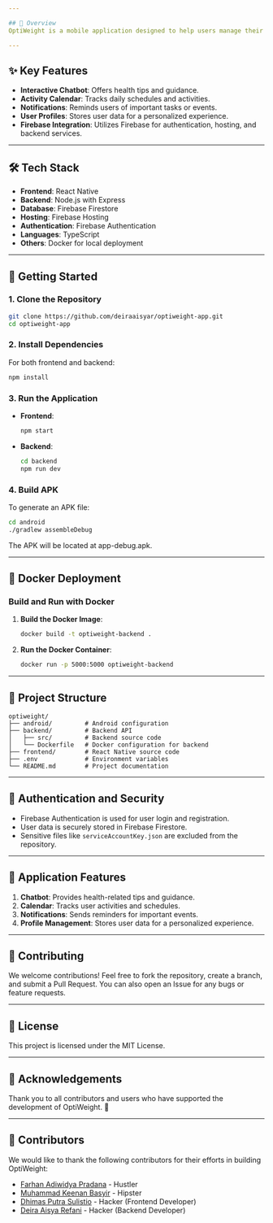 ```yaml
---

## 📱 Overview
OptiWeight is a mobile application designed to help users manage their weight effectively. It provides features like activity tracking, chatbot assistance, notifications, and user profile management to create a personalized experience.

---
```


## ✨ Key Features
- **Interactive Chatbot**: Offers health tips and guidance.
- **Activity Calendar**: Tracks daily schedules and activities.
- **Notifications**: Reminds users of important tasks or events.
- **User Profiles**: Stores user data for a personalized experience.
- **Firebase Integration**: Utilizes Firebase for authentication, hosting, and backend services.

---

## 🛠️ Tech Stack
- **Frontend**: React Native
- **Backend**: Node.js with Express
- **Database**: Firebase Firestore
- **Hosting**: Firebase Hosting
- **Authentication**: Firebase Authentication
- **Languages**: TypeScript
- **Others**: Docker for local deployment

---

## 🚀 Getting Started

### 1. Clone the Repository
```bash
git clone https://github.com/deiraaisyar/optiweight-app.git
cd optiweight-app
```

### 2. Install Dependencies
For both frontend and backend:
```bash
npm install
```

### 3. Run the Application
- **Frontend**:
  ```bash
  npm start
  ```
- **Backend**:
  ```bash
  cd backend
  npm run dev
  ```

### 4. Build APK
To generate an APK file:
```bash
cd android
./gradlew assembleDebug
```
The APK will be located at app-debug.apk.

---

## 🐳 Docker Deployment

### Build and Run with Docker
1. **Build the Docker Image**:
   ```bash
   docker build -t optiweight-backend .
   ```
2. **Run the Docker Container**:
   ```bash
   docker run -p 5000:5000 optiweight-backend
   ```

---

## 📂 Project Structure
```
optiweight/
├── android/         # Android configuration
├── backend/         # Backend API
│   ├── src/         # Backend source code
│   └── Dockerfile   # Docker configuration for backend
├── frontend/        # React Native source code
├── .env             # Environment variables
└── README.md        # Project documentation
```

---

## 🔐 Authentication and Security
- Firebase Authentication is used for user login and registration.
- User data is securely stored in Firebase Firestore.
- Sensitive files like `serviceAccountKey.json` are excluded from the repository.

---

## 📱 Application Features
1. **Chatbot**: Provides health-related tips and guidance.
2. **Calendar**: Tracks user activities and schedules.
3. **Notifications**: Sends reminders for important events.
4. **Profile Management**: Stores user data for a personalized experience.

---

## 🤝 Contributing
We welcome contributions! Feel free to fork the repository, create a branch, and submit a Pull Request. You can also open an Issue for any bugs or feature requests.

---

## 📄 License
This project is licensed under the MIT License.

---

## 🙏 Acknowledgements
Thank you to all contributors and users who have supported the development of OptiWeight. 🚀

---

## 👥 Contributors

We would like to thank the following contributors for their efforts in building OptiWeight:

- [Farhan Adiwidya Pradana](https://github.com/Farscent) - Hustler
- [Muhammad Keenan Basyir]() - Hipster
- [Dhimas Putra Sulistio](https://github.com/muddglobb) - Hacker (Frontend Developer)
- [Deira Aisya Refani](https://github.com/deiraaisyar) - Hacker (Backend Developer)

